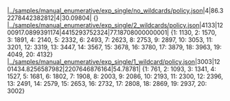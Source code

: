 |[../samples/manual_enumerative/exp_single/no_wildcards/policy.json](../samples/manual_enumerative/exp_single/no_wildcards/policy.json)|4|86.32278442382812|4|30.09804|
{}
|[../samples/manual_enumerative/exp_single/2_wildcards/policy.json](../samples/manual_enumerative/exp_single/2_wildcards/policy.json)|4133|1200917.0899391174|4415293752324|77.18708000000001|
{1: 1130, 2: 1570, 3: 1891, 4: 2140, 5: 2332, 6: 2493, 7: 2623, 8: 2753, 9: 2897, 10: 3053, 11: 3201, 12: 3319, 13: 3447, 14: 3567, 15: 3678, 16: 3780, 17: 3879, 18: 3963, 19: 4049, 20: 4132}
|[../samples/manual_enumerative/exp_single/1_wildcard/policy.json](../samples/manual_enumerative/exp_single/1_wildcard/policy.json)|3003|1201434.8256587982|2207646876164|54.78781|
{1: 761, 2: 1093, 3: 1341, 4: 1527, 5: 1681, 6: 1802, 7: 1908, 8: 2003, 9: 2086, 10: 2193, 11: 2300, 12: 2396, 13: 2491, 14: 2579, 15: 2653, 16: 2732, 17: 2808, 18: 2869, 19: 2937, 20: 3002}
